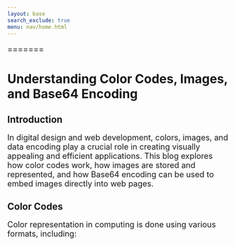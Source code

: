 ```yaml
---
layout: base
search_exclude: true
menu: nav/home.html
---
```



=======


<style>
  p,li {
    font-size: 18px;
  }
</style>


# Understanding Color Codes, Images, and Base64 Encoding

## Introduction
In digital design and web development, colors, images, and data encoding play a crucial role in creating visually appealing and efficient applications. This blog explores how color codes work, how images are stored and represented, and how Base64 encoding can be used to embed images directly into web pages.

## Color Codes
Color representation in computing is done using various formats, including:

